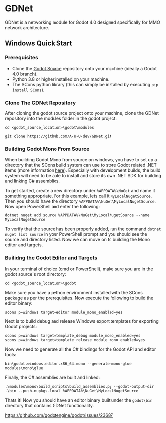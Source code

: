 # GDNet
GDNet is a networking module for Godot 4.0 designed specifically for MMO network architecture.

## Windows Quick Start
### Prerequisites
- Clone the [Godot Source](https://github.com/godotengine/godot) repository onto your machine (ideally a Godot 4.0 branch).
- Python 3.8 or higher installed on your machine.
- The SCons python library (this can simply be installed by executing `pip install SCons`).

### Clone The GDNet Repository
After cloning the godot source project onto your machine, clone the GDNet repository into the modules folder in the godot project:

    cd <godot_source_location>\godot\modules
    
    git clone https://github.com/A-K-U-dev/GDNet.git

### Building Godot Mono From Source
When building Godot Mono from source on windows, you have to set up a directory that the SCons build system can use to store Godot related .NET items (more information [here](https://docs.godotengine.org/en/stable/contributing/development/compiling/compiling_with_dotnet.html)).
Especially with development builds, the build system will need to be able to install and store its own .NET SDK for building and linking C# assemblies.

To get started, create a new directory under `%APPDATA%\NuGet` and name it something appropriate. For this example, lets call it `MyLocalNugetSource`. Then you should have the directory `%APPDATA%\NuGet\MyLocalNugetSource`.
Now open PowerShell and enter the following:

    dotnet nuget add source %APPDATA%\NuGet\MyLocalNugetSource --name MyLocalNugetSource

To verify that the source has been properly added, run the command `dotnet nuget list source` in your PowerShell prompt and you should see the source and directory listed.
Now we can move on to building the Mono editor and targets.

### Builidng the Godot Editor and Targets
In your terminal of choice (cmd or PowerShell), make sure you are in the godot source's root directory:

    cd <godot_source_location>\godot

Make sure you have a python environment installed with the SCons package as per the prerequisites.
Now execute the following to build the editor binary:

    scons p=windows target=editor module_mono_enabled=yes

Next is to build debug and release Windows export templates for exporting Godot projects:

    scons p=windows target=template_debug module_mono_enabled=yes
    scons p=windows target=template_release module_mono_enabled=yes

Now we need to generate all the C# bindings for the Godot API and editor tools:

    bin\godot.windows.editor.x86_64.mono --generate-mono-glue modules\mono\glue

Finally, the C# assemblies are built and linked:

    .\modules\mono\build_scripts\build_assemblies.py --godot-output-dir .\bin --push-nupkgs-local %APPDATA%\NuGet\MyLocalNugetSource

Thats it! Now you should have an editor binary built under the `godot\bin` directory that contains GDNet functionality.


https://github.com/godotengine/godot/issues/23687
